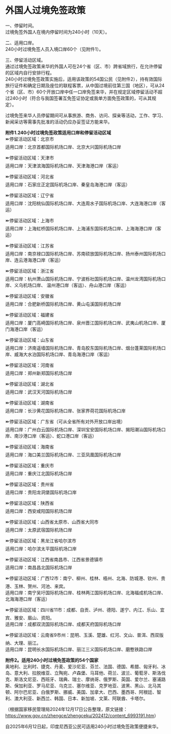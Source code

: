 # 外国人过境免签政策  

一、停留时间。  
过境免签外国人在境内停留时间为240小时（10天）。  

二、适用口岸。  
240小时过境免签人员入境口岸60个（见附件1）。  

三、停留活动区域。  
通过过境免签政策来华的外国人可在24个省（区、市）跨省域旅行，在允许停留的区域内自行安排行程。  
240小时过境免签政策实施后，适用该政策的54国公民（见附件2），持有效国际旅行证件和确定日期及座位的联程客票，从中国过境前往第三国（地区），可从24个省（区、市）60个开放口岸中任一口岸免签来华，并在规定区域停留活动不超过240小时（符合与我国签署互免签证协定或我单方面免签政策的，可从其规定）。  

过境免签来华人员停留期间可从事旅游、商务、访问、探亲等活动，工作、学习、新闻采访等需事先批准的活动仍应办妥签证方能来华。  

**附件1.240小时过境免签政策适用口岸和停留活动区域**  
⏩停留活动区域：北京市  
适用口岸：北京首都国际机场口岸、北京大兴国际机场口岸  

⏩停留活动区域：天津市  
适用口岸：天津滨海国际机场口岸、天津海港口岸（客运）  

⏩停留活动区域：河北省  
适用口岸：石家庄正定国际机场口岸、秦皇岛海港口岸（客运）  

⏩停留活动区域：辽宁省  
适用口岸：沈阳桃仙国际机场口岸、大连周水子国际机场口岸、大连海港口岸（客运）  

⏩停留活动区域：上海市  
适用口岸：上海虹桥国际机场口岸、上海浦东国际机场口岸、上海海港口岸（客运）  

⏩停留活动区域：江苏省  
适用口岸：南京禄口国际机场口岸、苏南硕放国际机场口岸、扬州泰州国际机场口岸、连云港海港口岸（客运）  

⏩停留活动区域：浙江省  
适用口岸：杭州萧山国际机场口岸、宁波栎社国际机场口岸、温州龙湾国际机场口岸、义乌机场口岸、 温州港口岸（客运）、舟山港口岸（客运）  

⏩停留活动区域：安徽省  
适用口岸：合肥新桥国际机场口岸、黄山屯溪国际机场口岸  

⏩停留活动区域：福建省  
适用口岸：厦门高崎国际机场口岸、泉州晋江国际机场口岸、武夷山机场口岸、厦门海港口岸（客运）  

⏩停留活动区域：山东省  
适用口岸：济南遥墙国际机场口岸、青岛胶东国际机场口岸、烟台蓬莱国际机场口岸、威海大水泊国际机场口岸、青岛海港口岸（客运）  

⏩停留活动区域：河南省  
适用口岸：郑州新郑国际机场口岸  

⏩停留活动区域：湖北省  
适用口岸：武汉天河国际机场口岸  

⏩停留活动区域：湖南省  
适用口岸：长沙黄花国际机场口岸、张家界荷花国际机场口岸  

⏩停留活动区域：广东省（可从全省所有对外开放口岸出境）  
适用口岸：广州白云国际机场口岸、深圳宝安国际机场口岸、揭阳潮汕国际机场口岸、南沙港口岸（客运）、蛇口港口岸（客运）  

⏩停留活动区域：海南省  
适用口岸：海口美兰国际机场口岸、三亚凤凰国际机场口岸  

⏩停留活动区域：重庆市  
适用口岸：重庆江北国际机场口岸  

⏩停留活动区域：贵州省  
适用口岸：贵阳龙洞堡国际机场口岸  

⏩停留活动区域：陕西省  
适用口岸：西安咸阳国际机场口岸  

⏩停留活动区域：山西省太原市、山西省大同市  
适用口岸：太原武宿国际机场口岸  

⏩停留活动区域：黑龙江省哈尔滨市  
适用口岸：哈尔滨太平国际机场口岸  

⏩停留活动区域：江西省南昌市、江西省景德镇市  
适用口岸：南昌昌北国际机场口岸  

⏩停留活动区域：广西12市：南宁、柳州、桂林、梧州、北海、防城港、钦州、贵港、玉林、贺州、河池、来宾。  
适用口岸：南宁吴圩国际机场口岸、桂林两江国际机场口岸、北海福成机场口岸、北海海港口岸（客运）  

⏩停留活动区域：四川省11市：成都、自贡、泸州、德阳、遂宁、内江、乐山、宜宾、雅安、眉山、资阳。  
适用口岸：成都双流国际机场口岸、成都天府国际机场口岸  

⏩停留活动区域：云南省9市州：昆明、玉溪、楚雄、红河、文山、普洱、西双版纳、大理、丽江。  
适用口岸：昆明长水国际机场口岸、丽江三义国际机场口岸、磨憨铁路口岸  

**附件2。适用240小时过境免签政策的54个国家**  
奥地利、比利时、捷克、丹麦、爱沙尼亚、芬兰、法国、德国、希腊、匈牙利、冰岛、意大利、拉脱维亚、立陶宛、卢森堡、马耳他、荷兰、波兰、葡萄牙、斯洛伐克、斯洛文尼亚、西班牙、瑞典、瑞士、摩纳哥、俄罗斯、英国、爱尔兰、塞浦路斯、保加利亚、罗马尼亚、乌克兰、塞尔维亚、克罗地亚、波黑、黑山、北马其顿、阿尔巴尼亚、白俄罗斯、挪威、美国、加拿大、巴西、墨西哥、阿根廷、智利、澳大利亚、新西兰、韩国、日本、新加坡、文莱、阿联酋、卡塔尔。  

（根据国家移民管理局2024年12月17日公告整理，原文链接：<a href="https://www.gov.cn/zhengce/zhengceku/202412/content_6993191.htm" target="_blank">https://www.gov.cn/zhengce/zhengceku/202412/content_6993191.htm</a>）    
  
自2025年6月12日起，印度尼西亚公民可适用240小时过境免签政策便捷来华。  
